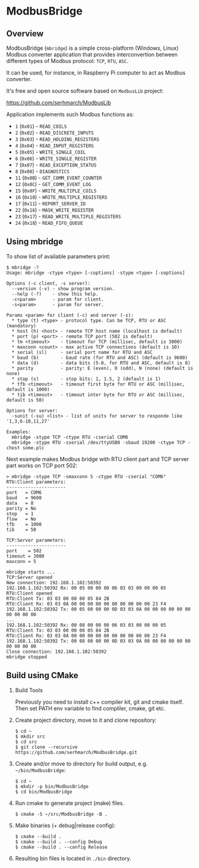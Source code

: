 # ModbusBridge

## Overview

ModbusBridge (`mbridge`) is a simple cross-platform (Windows, Linux) Modbus converter application
that provides interconvertion between different types of Modbus protocol: `TCP`, `RTU`, `ASC`.

It can be used, for instance, in Raspberry Pi computer to act as Modbus converter.

It's free and open source software based on `ModbusLib` project:

https://github.com/serhmarch/ModbusLib

Application implements such Modbus functions as:
* `1`  (`0x01`) - `READ_COILS`
* `2`  (`0x02`) - `READ_DISCRETE_INPUTS`
* `3`  (`0x03`) - `READ_HOLDING_REGISTERS`
* `4`  (`0x04`) - `READ_INPUT_REGISTERS`
* `5`  (`0x05`) - `WRITE_SINGLE_COIL`
* `6`  (`0x06`) - `WRITE_SINGLE_REGISTER`
* `7`  (`0x07`) - `READ_EXCEPTION_STATUS`
* `8`  (`0x08`) - `DIAGNOSTICS`
* `11` (`0x0B`) - `GET_COMM_EVENT_COUNTER`
* `12` (`0x0C`) - `GET_COMM_EVENT_LOG`
* `15` (`0x0F`) - `WRITE_MULTIPLE_COILS`
* `16` (`0x10`) - `WRITE_MULTIPLE_REGISTERS`
* `17` (`0x11`) - `REPORT_SERVER_ID`
* `22` (`0x16`) - `MASK_WRITE_REGISTER`
* `23` (`0x17`) - `READ_WRITE_MULTIPLE_REGISTERS`
* `24` (`0x18`) - `READ_FIFO_QUEUE`

## Using mbridge

To show list of available parameters print:
```console
$ mbridge -?
Usage: mbridge -ctype <type> [-coptions] -stype <type> [-soptions]

Options (-c client, -s server):
  --version (-v) - show program version.
  --help (-?)    - show this help.
  -c<param>      - param for client.
  -s<param>      - param for server.

Params <param> for client (-c) and server (-s):
  * type (t) <type> - protocol type. Can be TCP, RTU or ASC (mandatory)
  * host (h) <host> - remote TCP host name (localhost is default)
  * port (p) <port> - remote TCP port (502 is default)
  * tm <timeout>    - timeout for TCP (millisec, default is 3000)
  * maxconn <count> - max active TCP connections (default is 10)
  * serial (sl)     - serial port name for RTU and ASC
  * baud (b)        - baud rate (for RTU and ASC) (default is 9600)
  * data (d)        - data bits (5-8, for RTU and ASC, default is 8)
  * parity          - parity: E (even), O (odd), N (none) (default is none)
  * stop (s)        - stop bits: 1, 1.5, 2 (default is 1)
  * tfb <timeout>   - timeout first byte for RTU or ASC (millisec, default is 1000)
  * tib <timeout>   - timeout inter byte for RTU or ASC (millisec, default is 50)

Options for server:
  -sunit (-su) <list> - list of units for server to responde like '1,3,6-10,11,27'

Examples:
  mbridge -stype TCP -ctype RTU -cserial COM6
  mbridge -stype RTU -sserial /dev/ttyUSB0 -sbaud 19200 -ctype TCP -chost some.plc
```

Next example makes Modbus bridge with RTU client part and TCP server part works on TCP port 502:
```console
> mbridge -stype TCP -smaxconn 5 -ctype RTU -cserial "COM6"
RTU:Client parameters:
----------------------
port   = COM6
baud   = 9600
data   = 8
parity = No
stop   = 1
flow   = No
tfb    = 1000
tib    = 50

TCP:Server parameters:
----------------------
port    = 502
timeout = 3000
maxconn = 5

mbridge starts ...
TCP:Server opened
New connection: 192.168.1.102:50392
192.168.1.102:50392 Rx: 00 05 00 00 00 06 03 03 00 00 00 05
RTU:Client opened
RTU:Client Tx: 03 03 00 00 00 05 84 2B
RTU:Client Rx: 03 03 0A 00 00 00 00 00 00 00 00 00 00 23 F4
192.168.1.102:50392 Tx: 00 05 00 00 00 0D 03 03 0A 00 00 00 00 00 00 00 00 00 00
...
192.168.1.102:50392 Rx: 00 08 00 00 00 06 03 03 00 00 00 05
RTU:Client Tx: 03 03 00 00 00 05 84 2B
RTU:Client Rx: 03 03 0A 00 00 00 00 00 00 00 00 00 00 23 F4
192.168.1.102:50392 Tx: 00 08 00 00 00 0D 03 03 0A 00 00 00 00 00 00 00 00 00 00
Close connection: 192.168.1.102:50392
mbridge stopped
```

## Build using CMake

1.  Build Tools

    Previously you need to install c++ compiler kit, git and cmake itself.
    Then set PATH env variable to find compliler, cmake, git etc.

2.  Create project directory, move to it and clone repository:
    ```console
    $ cd ~
    $ mkdir src
    $ cd src
    $ git clone --recursive https://github.com/serhmarch/ModbusBridge.git
    ```

3.  Create and/or move to directory for build output, e.g. `~/bin/ModbusBridge`:
    ```console
    $ cd ~
    $ mkdir -p bin/ModbusBridge
    $ cd bin/ModbusBridge
    ```

4.  Run cmake to generate project (make) files.
    ```console
    $ cmake -S ~/src/ModbusBridge -B .
    ```

5.  Make binaries (+ debug|release config):
    ```console
    $ cmake --build .
    $ cmake --build . --config Debug
    $ cmake --build . --config Release
    ```    
    
6.  Resulting bin files is located in `./bin` directory.
